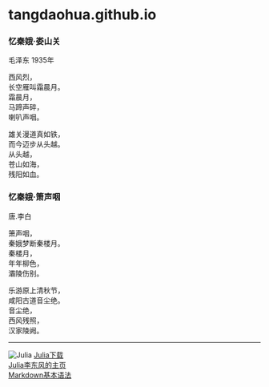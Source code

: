 # tangdaohua.github.io

### 忆秦娥·娄山关
毛泽东
1935年

西风烈，  
长空雁叫霜晨月。  
霜晨月，  
马蹄声碎，  
喇叭声咽。

雄关漫道真如铁，  
而今迈步从头越。  
从头越，  
苍山如海，  
残阳如血。

### 忆秦娥·箫声咽
唐.李白  

箫声咽，  
秦娥梦断秦楼月。  
秦楼月，  
年年柳色，  
灞陵伤别。   
  
乐游原上清秋节，  
咸阳古道音尘绝。  
音尘绝，  
西风残照，  
汉家陵阙。

***  
![Julia](https://julialang.org/assets/infra/logo.svg)
<a href="https://julialang.org/downloads" target="_blank">Julia下载</a>  
<a href="https://www.math.pku.edu.cn/teachers/lidf" target="_blank">Julia李东风的主页</a>  
<a href="https://www.jianshu.com/p/191d1e21f7ed" target="_blank">Markdown基本语法</a>  


